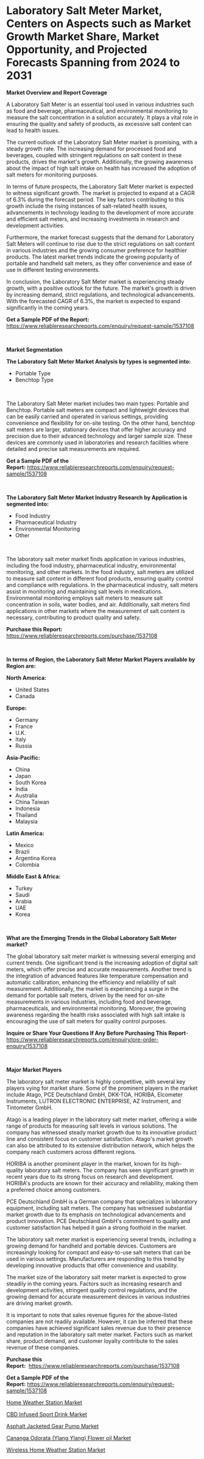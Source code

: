 <p><h1>Laboratory Salt Meter Market, Centers on Aspects such as Market Growth Market Share, Market Opportunity, and Projected Forecasts Spanning from 2024 to 2031</h1></p><p><strong>Market Overview and Report Coverage</strong></p>
<p><p>A Laboratory Salt Meter is an essential tool used in various industries such as food and beverage, pharmaceutical, and environmental monitoring to measure the salt concentration in a solution accurately. It plays a vital role in ensuring the quality and safety of products, as excessive salt content can lead to health issues.</p><p>The current outlook of the Laboratory Salt Meter market is promising, with a steady growth rate. The increasing demand for processed food and beverages, coupled with stringent regulations on salt content in these products, drives the market's growth. Additionally, the growing awareness about the impact of high salt intake on health has increased the adoption of salt meters for monitoring purposes.</p><p>In terms of future prospects, the Laboratory Salt Meter market is expected to witness significant growth. The market is projected to expand at a CAGR of 6.3% during the forecast period. The key factors contributing to this growth include the rising instances of salt-related health issues, advancements in technology leading to the development of more accurate and efficient salt meters, and increasing investments in research and development activities.</p><p>Furthermore, the market forecast suggests that the demand for Laboratory Salt Meters will continue to rise due to the strict regulations on salt content in various industries and the growing consumer preference for healthier products. The latest market trends indicate the growing popularity of portable and handheld salt meters, as they offer convenience and ease of use in different testing environments.</p><p>In conclusion, the Laboratory Salt Meter market is experiencing steady growth, with a positive outlook for the future. The market's growth is driven by increasing demand, strict regulations, and technological advancements. With the forecasted CAGR of 6.3%, the market is expected to expand significantly in the coming years.</p></p>
<p><strong>Get a Sample PDF of the Report:</strong> <a href="https://www.reliableresearchreports.com/enquiry/request-sample/1537108">https://www.reliableresearchreports.com/enquiry/request-sample/1537108</a></p>
<p>&nbsp;</p>
<p><strong>Market Segmentation</strong></p>
<p><strong>The Laboratory Salt Meter Market Analysis by types is segmented into:</strong></p>
<p><ul><li>Portable Type</li><li>Benchtop Type</li></ul></p>
<p>&nbsp;</p>
<p><p>The Laboratory Salt Meter market includes two main types: Portable and Benchtop. Portable salt meters are compact and lightweight devices that can be easily carried and operated in various settings, providing convenience and flexibility for on-site testing. On the other hand, benchtop salt meters are larger, stationary devices that offer higher accuracy and precision due to their advanced technology and larger sample size. These devices are commonly used in laboratories and research facilities where detailed and precise salt measurements are required.</p></p>
<p><strong>Get a Sample PDF of the Report:</strong>&nbsp;<a href="https://www.reliableresearchreports.com/enquiry/request-sample/1537108">https://www.reliableresearchreports.com/enquiry/request-sample/1537108</a></p>
<p>&nbsp;</p>
<p><strong>The Laboratory Salt Meter Market Industry Research by Application is segmented into:</strong></p>
<p><ul><li>Food Industry</li><li>Pharmaceutical Industry</li><li>Environmental Monitoring</li><li>Other</li></ul></p>
<p>&nbsp;</p>
<p><p>The laboratory salt meter market finds application in various industries, including the food industry, pharmaceutical industry, environmental monitoring, and other markets. In the food industry, salt meters are utilized to measure salt content in different food products, ensuring quality control and compliance with regulations. In the pharmaceutical industry, salt meters assist in monitoring and maintaining salt levels in medications. Environmental monitoring employs salt meters to measure salt concentration in soils, water bodies, and air. Additionally, salt meters find applications in other markets where the measurement of salt content is necessary, contributing to product quality and safety.</p></p>
<p><strong>Purchase this Report:</strong>&nbsp; <a href="https://www.reliableresearchreports.com/purchase/1537108">https://www.reliableresearchreports.com/purchase/1537108</a></p>
<p>&nbsp;</p>
<p><strong>In terms of Region, the Laboratory Salt Meter Market Players available by Region are:</strong></p>
<p>
    <p> <strong> North America: </strong>
        <ul>
            <li>United States</li>
            <li>Canada</li>
        </ul>
        </p> 
    <p> <strong> Europe: </strong>
        <ul>
            <li>Germany</li>
            <li>France</li>
            <li>U.K.</li>
            <li>Italy</li>
            <li>Russia</li>
        </ul>
        </p> 
    <p> <strong> Asia-Pacific: </strong>
        <ul>
            <li>China</li>
            <li>Japan</li>
            <li>South Korea</li>
            <li>India</li>
            <li>Australia</li>
            <li>China Taiwan</li>
            <li>Indonesia</li>
            <li>Thailand</li>
            <li>Malaysia</li>
        </ul>
        </p> 
    <p> <strong> Latin America: </strong>
        <ul>
            <li>Mexico</li>
            <li>Brazil</li>
            <li>Argentina Korea</li>
            <li>Colombia</li>
        </ul>
        </p> 
    <p> <strong> Middle East & Africa: </strong>
        <ul>
            <li>Turkey</li>
            <li>Saudi</li>
            <li>Arabia</li>
            <li>UAE</li>
            <li>Korea</li>
        </ul>
    </p>
    </p>
<p>&nbsp;</p>
<p><strong>What are the Emerging Trends in the Global Laboratory Salt Meter market?</strong></p>
<p><p>The global laboratory salt meter market is witnessing several emerging and current trends. One significant trend is the increasing adoption of digital salt meters, which offer precise and accurate measurements. Another trend is the integration of advanced features like temperature compensation and automatic calibration, enhancing the efficiency and reliability of salt measurement. Additionally, the market is experiencing a surge in the demand for portable salt meters, driven by the need for on-site measurements in various industries, including food and beverage, pharmaceuticals, and environmental monitoring. Moreover, the growing awareness regarding the health risks associated with high salt intake is encouraging the use of salt meters for quality control purposes.</p></p>
<p><strong>Inquire or Share Your Questions If Any Before Purchasing This Report</strong>- <a href="https://www.reliableresearchreports.com/enquiry/pre-order-enquiry/1537108">https://www.reliableresearchreports.com/enquiry/pre-order-enquiry/1537108</a></p>
<p>&nbsp;</p>
<p><strong>Major Market Players</strong></p>
<p><p>The laboratory salt meter market is highly competitive, with several key players vying for market share. Some of the prominent players in the market include Atago, PCE Deutschland GmbH, DKK-TOA, HORIBA, Elcometer Instruments, LUTRON ELECTRONIC ENTERPRISE, AZ Instrument, and Tintometer GmbH.</p><p>Atago is a leading player in the laboratory salt meter market, offering a wide range of products for measuring salt levels in various solutions. The company has witnessed steady market growth due to its innovative product line and consistent focus on customer satisfaction. Atago's market growth can also be attributed to its extensive distribution network, which helps the company reach customers across different regions.</p><p>HORIBA is another prominent player in the market, known for its high-quality laboratory salt meters. The company has seen significant growth in recent years due to its strong focus on research and development. HORIBA's products are known for their accuracy and reliability, making them a preferred choice among customers.</p><p>PCE Deutschland GmbH is a German company that specializes in laboratory equipment, including salt meters. The company has witnessed substantial market growth due to its emphasis on technological advancements and product innovation. PCE Deutschland GmbH's commitment to quality and customer satisfaction has helped it gain a strong foothold in the market.</p><p>The laboratory salt meter market is experiencing several trends, including a growing demand for handheld and portable devices. Customers are increasingly looking for compact and easy-to-use salt meters that can be used in various settings. Manufacturers are responding to this trend by developing innovative products that offer convenience and usability.</p><p>The market size of the laboratory salt meter market is expected to grow steadily in the coming years. Factors such as increasing research and development activities, stringent quality control regulations, and the growing demand for accurate measurement devices in various industries are driving market growth.</p><p>It is important to note that sales revenue figures for the above-listed companies are not readily available. However, it can be inferred that these companies have achieved significant sales revenue due to their presence and reputation in the laboratory salt meter market. Factors such as market share, product demand, and customer loyalty contribute to the sales revenue of these companies.</p></p>
<p><strong>Purchase this Report:</strong>&nbsp;&nbsp;<a href="https://www.reliableresearchreports.com/purchase/1537108">https://www.reliableresearchreports.com/purchase/1537108</a></p>
<p></p>
<p><strong>Get a Sample PDF of the Report:</strong>&nbsp;<a href="https://www.reliableresearchreports.com/enquiry/request-sample/1537108">https://www.reliableresearchreports.com/enquiry/request-sample/1537108</a></p>
<p><p><a href="https://github.com/JameTravis/Market-Research-Report-List-3/blob/main/home-weather-station-market.md">Home Weather Station Market</a></p><p><a href="https://issuu.com/reportprime-2/docs/cbd-infused-sport-drink-market-size-2030.pptx">CBD Infused Sport Drink Market</a></p><p><a href="https://issuu.com/reportprime-2/docs/asphalt-jacketed-gear-pump-market-size-2030.pptx">Asphalt Jacketed Gear Pump Market</a></p><p><a href="https://medium.com/@lauryframi644/cananga-odorata-ylang-ylang-flower-oil-market-report-reveals-the-latest-trends-and-growth-4228b82f7e8a">Cananga Odorata (Ylang Ylang) Flower oil Market</a></p><p><a href="https://github.com/chartsaturn/Market-Research-Report-List-1/blob/main/wireless-home-weather-station-market.md">Wireless Home Weather Station Market</a></p></p>